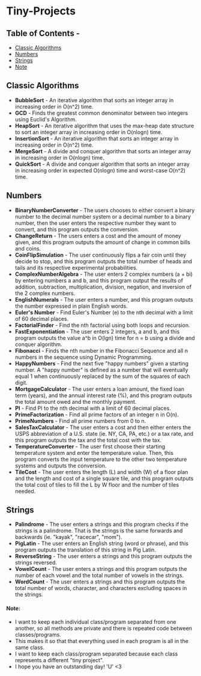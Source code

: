 # Tiny-Projects
## Table of Contents -
- [Classic Algorithms](#classic-algorithms)
- [Numbers](#numbers)
- [Strings](#strings)
- [Note](#note)

## Classic Algorithms
- **BubbleSort** - An iterative algorithm that sorts an integer array in increasing order in O(n^2) time.
- **GCD** - Finds the greatest common denominator between two integers using Euclid's Algorithm.
- **HeapSort** - An iterative algorithm that uses the max-heap date structure to sort an integer array in increasing order in O(nlogn) time.
- **InsertionSort** - An iterative algorithm that sorts an integer array in increasing order in O(n^2) time.
- **MergeSort** - A divide and conquer algorithm that sorts an integer array in increasing order in O(nlogn) time.
- **QuickSort** - A divide and conquer algorithm that sorts an integer array in increasing order in expected O(nlogn) time and worst-case O(n^2) time.

## Numbers
- **BinaryNumberConverter** - The users chooses to either convert a binary number to the decimal number system or a decimal number to a binary number, then the user enters the respective number they want to convert, and this program outputs the conversion.
- **ChangeReturn** - The users enters a cost and the amount of money given, and this program outputs the amount of change in common bills and coins.
- **CoinFlipSimulation** - The user continuously flips a fair coin until they decide to stop, and this program outputs the total number of heads and tails and its respective experimental probabilities.
- **ComplexNumberAlgebra** - The user enters 2 complex numbers (a + bi) by entering numbers a and b, and this program output the results of addition, subtraction, multiplication, division, negation, and inversion of the 2 complex numbers.
- **EnglishNumerals** - The user enters a number, and this program outputs the number expressed in plain English words.
- **Euler's Number** - Find Euler's Number (e) to the nth decimal with a limit of 60 decimal places.
- **FactorialFinder** - Find the nth factorial using both loops and recursion.
- **FastExponentiation** - The user enters 2 integers, a and b, and this program outputs the value a^b in O(lgn) time for n = b using a divide and conquer algorithm.
- **Fibonacci** - Finds the nth number in the Fibonacci Sequence and all n numbers in the sequence using Dynamic Programming.
- **HappyNumbers** - Find the next five "happy numbers" given a starting number. A "happy number" is defined as a number that will eventually equal 1 when continuously replaced by the sum of the squares of each digit.
- **MortgageCalculator** - The user enters a loan amount, the fixed loan term (years), and the annual interest rate (%), and this program outputs the total amount owed and the monthly payment.
- **PI** - Find PI to the nth decimal with a limit of 60 decimal places.
- **PrimeFactorization** - Find all prime factors of an integer n in O(n).
- **PrimeNumbers** - Find all prime numbers from 0 to n.
- **SalesTaxCalculator** - The user enters a cost and then either enters the USPS abbreviation of a U.S. state (ie. NY, CA, PA, etc.) or a tax rate, and this program outputs the tax and the total cost with the tax.
- **TemperatureConverter** - The user first choose their starting temperature system and enter the temperature value. Then, this program converts the input temperature to the other two temperature systems and outputs the conversion.
- **TileCost** - The user enters the length (L) and width (W) of a floor plan and the length and cost of a single square tile, and this program outputs the total cost of tiles to fill the L by W floor and the number of tiles needed.

## Strings
- **Palindrome** - The user enters a strings and this program checks if the strings is a palindrome. That is the strings is the same forwards and backwards (ie. "kayak", "racecar", "mom").
- **PigLatin** - The user enters an English string (word or phrase), and this program outputs the translation of this string in Pig Latin.
- **ReverseString** - The user enters a strings and this program outputs the strings reversed.
- **VowelCount** - The user enters a strings and this program outputs the number of each vowel and the total number of vowels in the strings.
- **WordCount** - The user enters a strings and this program outputs the total number of words, character, and characters excluding spaces in the strings.

#### Note:
- I want to keep each individual class/program separated from one another, so all methods are private and there is repeated code between classes/programs.
- This makes it so that that everything used in each program is all in the same class.
- I want to keep each class/program separated because each class represents a different "tiny project".
- I hope you have an outstanding day! 'U' <3 
